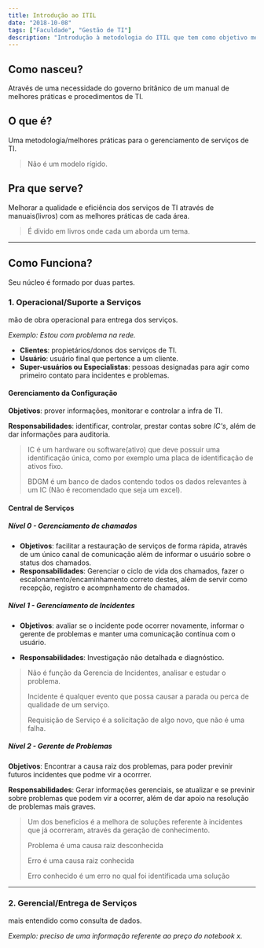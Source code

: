 ```yaml
---
title: Introdução ao ITIL
date: "2018-10-08"
tags: ["Faculdade", "Gestão de TI"]
description: "Introdução à metodologia do ITIL que tem como objetivo melhorar a qualidade dos serviços de TI prestados, através das melhores práticas do mercado" 
---
```


## Como nasceu?
Através de uma necessidade do governo britânico de um manual de melhores práticas e procedimentos de TI.

## O que é?
Uma metodologia/melhores práticas para o gerenciamento de serviços de TI.

> Não é um modelo rígido.

## Pra que serve?
Melhorar a qualidade e eficiência dos serviços de TI através de manuais(livros) com as melhores práticas de cada área.

> É divido em livros onde cada um aborda um tema.

---
## Como Funciona?
Seu núcleo é formado por duas partes.

### 1. Operacional/Suporte a Serviços
mão de obra operacional para entrega dos serviços.

*Exemplo: Estou com problema na rede.*

- **Clientes**: propietários/donos dos serviços de TI.
- **Usuário**: usuário final que pertence a um cliente.
- **Super-usuários ou Especialistas**: pessoas designadas para agir como primeiro contato para incidentes e problemas.

#### Gerenciamento da Configuração

**Objetivos**: prover informações, monitorar e controlar a infra de TI.

**Responsabilidades**: identificar, controlar, prestar contas sobre *IC's*, além de dar informações para auditoria.

> IC é um hardware ou software(ativo) que deve possuir uma identificação única, como por exemplo uma placa de identificação de ativos fixo.
>
> BDGM é um banco de dados contendo todos os dados relevantes à um IC (Não é recomendado que seja um excel).

#### Central de Serviços

##### Nível 0 - Gerenciamento de chamados
- **Objetivos**: facilitar a restauração de serviços de forma rápida, através de um único canal de comunicação além de informar o usuário sobre o status dos chamados.
- **Responsabilidades**: Gerenciar o ciclo de vida dos chamados, fazer o escalonamento/encaminhamento correto destes, além de servir como recepção, registro e acompnhamento de chamados.

##### Nível 1 - Gerenciamento de Incidentes
- **Objetivos**: avaliar se o incidente pode ocorrer novamente, informar o gerente de problemas e manter uma comunicação contínua com o usuário.

- **Responsabilidades**: Investigação não detalhada e diagnóstico.

> Não é função da Gerencia de Incidentes, analisar e estudar o problema.
>
> Incidente é qualquer evento que possa causar a parada ou perca de qualidade de um serviço.
>
> Requisição de Serviço é a solicitação de algo novo, que não é uma falha.

##### Nível 2 - Gerente de Problemas

**Objetivos**: Encontrar a causa raiz dos problemas, para poder previnir futuros incidentes que podme vir a ocorrrer.

**Responsabilidades**: Gerar informações gerenciais, se atualizar e se previnir sobre problemas que podem vir a ocorrer, além de dar apoio na resolução de problemas mais graves.

> Um dos beneficios é a melhora de soluções referente à incidentes que já ocorreram, através da geração de conhecimento.
>
> Problema é uma causa raiz desconhecida
>
> Erro é uma causa raiz conhecida
>
> Erro conhecido é um erro no qual foi identificada uma solução

---
### 2. Gerencial/Entrega de Serviços
mais entendido como consulta de dados.

*Exemplo: preciso de uma informação referente ao preço do notebook x.*
